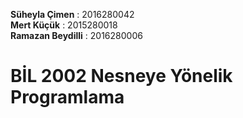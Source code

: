 <b>Süheyla Çimen</b> : 2016280042</br>
<b>Mert Küçük</b> : 2015280018</br>
<b>Ramazan Beydilli</b> : 2016280006</br>

# BİL 2002 Nesneye Yönelik Programlama
